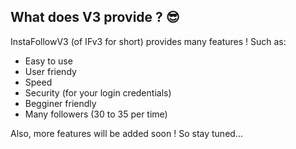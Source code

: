 ## What does V3 provide ? 😎

InstaFollowV3 (of IFv3 for short) provides many features ! Such as:
- Easy to use
- User friendy
- Speed
- Security (for your login credentials)
- Begginer friendly
- Many followers (30 to 35 per time)

Also, more features will be added soon ! So stay tuned...
